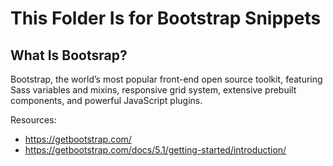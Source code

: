 # This Folder Is for Bootstrap Snippets

## What Is Bootsrap?
Bootstrap, the world’s most popular front-end open source toolkit, featuring Sass variables and mixins, responsive grid system, extensive prebuilt components, and powerful JavaScript plugins.

Resources: 
- https://getbootstrap.com/
- https://getbootstrap.com/docs/5.1/getting-started/introduction/
